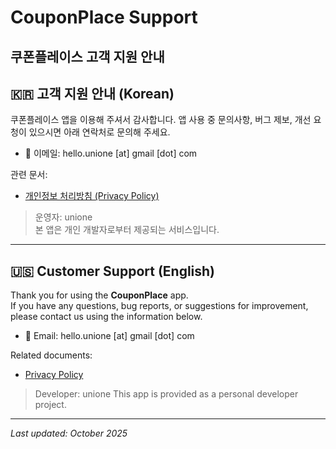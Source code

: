 # CouponPlace Support
쿠폰플레이스 고객 지원 안내
---

## 🇰🇷 고객 지원 안내 (Korean)

쿠폰플레이스 앱을 이용해 주셔서 감사합니다.
앱 사용 중 문의사항, 버그 제보, 개선 요청이 있으시면 아래 연락처로 문의해 주세요.

- 📧 이메일: hello.unione [at] gmail [dot] com

관련 문서:
- [개인정보 처리방침 (Privacy Policy)](https://hyperbora.github.io/unione/coupon-place/privacy-policy)

> 운영자: unione  
> 본 앱은 개인 개발자로부터 제공되는 서비스입니다.

---

## 🇺🇸 Customer Support (English)

Thank you for using the **CouponPlace** app.  
If you have any questions, bug reports, or suggestions for improvement, please contact us using the information below.

- 📧 Email: hello.unione [at] gmail [dot] com

Related documents:
- [Privacy Policy](https://hyperbora.github.io/unione/coupon-place/privacy-policy)

> Developer: unione
> This app is provided as a personal developer project.

---

_Last updated: October 2025_
